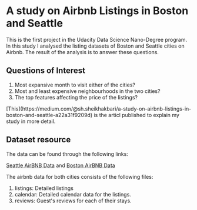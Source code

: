 <h1>A study on Airbnb Listings in Boston and Seattle</h1>
This is the first project in the Udacity Data Science Nano-Degree program. In this study I analysed the listing datasets of Boston and Seattle cities on Airbnb. The result of the analysis is to answer these questions.
<h2>Questions of Interest</h2>
<ol>
<li>Most expansive month to visit either of the cities?</li>
<li>Most and least expensive neighbourhoods in the two cities?</li>
<li>The top features affecting the price of the listings?</li>
</ol>
[This](https://medium.com/@sh.sheikhakbari/a-study-on-airbnb-listings-in-boston-and-seattle-a22a31f9209d) is the articl published to explain my study in more detail.
<h2>Dataset resource</h2>
<p>The data can be found through the following links:</p>

[Seattle AirBNB Data](https://www.kaggle.com/airbnb/seattle/data)
and
[Boston AirBNB Data](https://www.kaggle.com/airbnb/seattle/data)
<p>The airbnb data for both cities consists of the following files:</p>
<ol>
<li>listings: Detailed listings</li>
<li>calendar: Detailed calendar data for the listings.</li>
<li>reviews: Guest's reviews for each of their stays.</li>
</ol>
